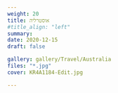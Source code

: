 ```yaml
---
weight: 20
title: אוסטרליה
#title_align: "left"
summary:  
date: 2020-12-15
draft: false

gallery: gallery/Travel/Australia
files: "*.jpg"
cover: KR4A1184-Edit.jpg

---
```

